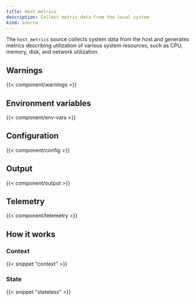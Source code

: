 ```yaml
---
title: Host metrics
description: Collect metric data from the local system
kind: source
---
```


The `host_metrics` source collects system data from the host and generates metrics describing utilization of various system resources, such as CPU, memory, disk, and network utilization.

## Warnings

{{< component/warnings >}}

## Environment variables

{{< component/env-vars >}}

## Configuration

{{< component/config >}}

## Output

{{< component/output >}}

## Telemetry

{{< component/telemetry >}}

## How it works

### Context

{{< snippet "context" >}}

### State

{{< snippet "stateless" >}}
